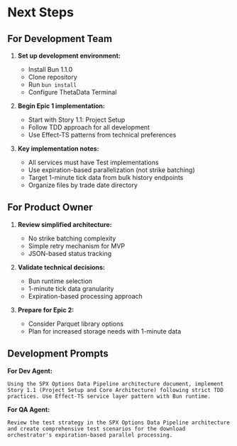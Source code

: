 # Next Steps

## For Development Team

1. **Set up development environment:**
   - Install Bun 1.1.0
   - Clone repository
   - Run `bun install`
   - Configure ThetaData Terminal

2. **Begin Epic 1 implementation:**
   - Start with Story 1.1: Project Setup
   - Follow TDD approach for all development
   - Use Effect-TS patterns from technical preferences

3. **Key implementation notes:**
   - All services must have Test implementations
   - Use expiration-based parallelization (not strike batching)
   - Target 1-minute tick data from bulk history endpoints
   - Organize files by trade date directory

## For Product Owner

1. **Review simplified architecture:**
   - No strike batching complexity
   - Simple retry mechanism for MVP
   - JSON-based status tracking

2. **Validate technical decisions:**
   - Bun runtime selection
   - 1-minute tick data granularity
   - Expiration-based processing approach

3. **Prepare for Epic 2:**
   - Consider Parquet library options
   - Plan for increased storage needs with 1-minute data

## Development Prompts

**For Dev Agent:**
```
Using the SPX Options Data Pipeline architecture document, implement Story 1.1 (Project Setup and Core Architecture) following strict TDD practices. Use Effect-TS service layer pattern with Bun runtime.
```

**For QA Agent:**
```
Review the test strategy in the SPX Options Data Pipeline architecture and create comprehensive test scenarios for the download orchestrator's expiration-based parallel processing.
```